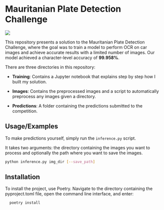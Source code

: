 # Mauritanian Plate Detection Challenge

![](https://user-images.githubusercontent.com/57320216/166916670-03dfabe1-8c6c-471a-875c-8715354aa957.jpg)

This repository presents a solution to the Mauritanian Plate Detection Challenge, where the goal was to train a model to perform OCR on car images and achieve accurate results with a limited number of images. Our model achieved a character-level accuracy of **99.958%**.

There are three directories in this repository:

* **Training**: Contains a Jupyter notebook that explains step by step how I built my solution.

* **Images**: Contains the preprocessed images and a script to automatically preprocess any images given a directory.

* **Predictions**: A folder containing the predictions submitted to the competition.
## Usage/Examples

To make predictions yourself, simply run the `inference.py` script.

It takes two arguments: the directory containing the images you want to process and optionally the path where you want to save the images.

```bash
python inference.py img_dir [--save_path]
```


## Installation

To install the project, use Poetry. Navigate to the directory containing the pyproject.toml file, open the command line interface, and enter:

```cmd
  poetry install
```
    